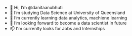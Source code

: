 - 👋 Hi, I’m @danitaanubhuti
- 👀 I’m studying Data Science at University of Queensland
- 🌱 I’m currently learning data analytics, machiene learning
- 💞️ I’m looking forward to become a data scientist in future
- 📫 I'm currenlty looks for Jobs and Internships

<!---
danitaanubhuti/danitaanubhuti is a ✨ special ✨ repository because its `README.md` (this file) appears on your GitHub profile.
You can click the Preview link to take a look at your changes.
--->
